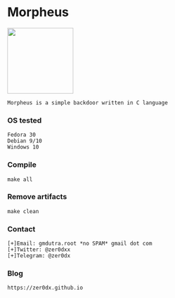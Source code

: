 # Morpheus

<img src="https://i.imgur.com/M3HLZOZ.png" width=150 align="center">


```
Morpheus is a simple backdoor written in C language
```

### OS tested

```
Fedora 30
Debian 9/10
Windows 10
```

### Compile

```
make all
```

### Remove artifacts

```
make clean
```

### Contact

```
[+]Email: gmdutra.root *no SPAM* gmail dot com
[+]Twitter: @zer0dxx
[+]Telegram: @zer0dx
```

### Blog

```
https://zer0dx.github.io
```

